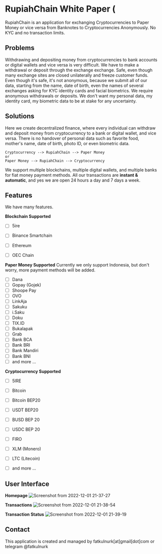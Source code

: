 # RupiahChain White Paper (
RupiahChain is an application for exchanging Cryptocurrencies to Paper Money or vice versa from Banknotes to Cryptocurrencies Anonymously. No KYC and no transaction limits.

## Problems
Withdrawing and depositing money from cryptocurrencies to bank accounts or digital wallets and vice versa is very difficult. We have to make a withdrawal or deposit through the exchange exchange. Safe, even though many exchange sites are closed unilaterally and freeze customer funds. Even though it's safe, it's not anonymous, because we submit all of our data, starting from the name, date of birth, even the names of several exchanges asking for KYC identity cards and facial biometrics. We require anonymous withdrawals or deposits. We don't want my personal data, my identity card, my biometric data to be at stake for any uncertainty.

## Solutions
Here we create decentralized finance, where every individual can withdraw and deposit money from cryptocurrency to a bank or digital wallet, and vice versa. There is no handover of personal data such as favorite food, mother's name, date of birth, photo ID, or even biometric data.

```
Cryptocurrency --> RupiahChain --> Paper Money
or
Paper Money --> RupiahChain --> Cryptocurrency
```

We support multiple blockchains, multiple digital wallets, and multiple banks for fiat money payment methods. All our transactions are **instant & automatic**, and yes we are open 24 hours a day and 7 days a week.

## Features
We have many features.

**Blockchain Supported**
- [ ] 5ire
- [ ] Binance Smartchain
- [ ] Ethereum
- [ ] OEC Chain


**Paper Money Supported**
Currently we only support Indonesia, but don't worry, more payment methods will be added.
- [ ] Dana 
- [ ] Gopay (Gojek)
- [ ] Shoope Pay
- [ ] OVO
- [ ] LinkAja
- [ ] Sakuku
- [ ] i.Saku
- [ ] Doku
- [ ] TIX.ID
- [ ] Bukalapak
- [ ] Grab
- [ ] Bank BCA
- [ ] Bank BRI
- [ ] Bank Mandiri
- [ ] Bank BNI
- [ ] and more ...

**Cryptocurrency Supported**
- [ ] 5IRE
- [ ] Bitcoin
- [ ] Bitcoin BEP20
- [ ] USDT BEP20
- [ ] BUSD BEP 20
- [ ] USDC BEP 20
- [ ] FIRO
- [ ] XLM (Monero)
- [ ] LTC (Litecoin)
- [ ] and more ...


## User Interface
**Homepage**
![Screenshot from 2022-12-01 21-37-27](https://user-images.githubusercontent.com/12779618/205080478-622f5bd5-8894-4b9b-b25c-c4742b2f2b2c.png)

**Transactions**
![Screenshot from 2022-12-01 21-38-54](https://user-images.githubusercontent.com/12779618/205080826-650bd4bc-a5f6-4367-aacc-1851034c0c36.png)

**Transaction Status**
![Screenshot from 2022-12-01 21-39-19](https://user-images.githubusercontent.com/12779618/205080940-36f16ca3-fdb2-418a-8dab-7b31524d503d.png)

## Contact
This application is created and managed by fatkulnurk[at]gmail[dot]com or telegram @fatkulnurk

